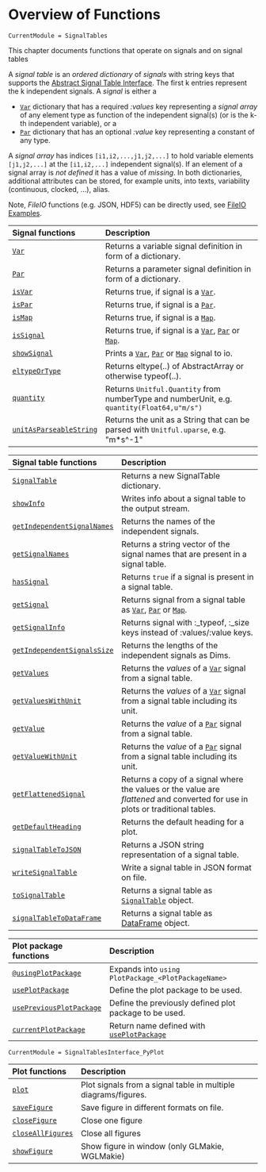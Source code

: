 # Overview of Functions

```@meta
CurrentModule = SignalTables
```

This chapter documents functions that operate on signals and on signal tables

A *signal table* is an *ordered dictionary* of *signals* with string keys that supports the
[Abstract Signal Table Interface](@ref). The first k entries
represent the k independent signals. A *signal* is either a

- [`Var`](@ref) dictionary that has a required *:values* key representing a *signal array* of any element type 
  as function of the independent signal(s) (or is the k-th independent variable), or a
- [`Par`](@ref) dictionary that has an optional *:value* key representing a constant of any type.

A *signal array* has indices `[i1,i2,...,j1,j2,...]` to hold variable elements `[j1,j2,...]` 
at the `[i1,i2,...]` independent signal(s). If an element of a signal array is *not defined* 
it has a value of *missing*. In both dictionaries, additional attributes can be stored, 
for example units, into texts, variability (continuous, clocked, ...), alias. 

Note, *FileIO* functions (e.g. JSON, HDF5) can be directly used, see [FileIO Examples](@ref).


| Signal functions                | Description                                                                                |
|:--------------------------------|:-------------------------------------------------------------------------------------------|
| [`Var`](@ref)                   | Returns a variable signal definition in form of a dictionary.                              |
| [`Par`](@ref)                   | Returns a parameter signal definition in form of a dictionary.                             |
| [`isVar`](@ref)                 | Returns true, if signal is a [`Var`](@ref).                                                |
| [`isPar`](@ref)                 | Returns true, if signal is a [`Par`](@ref).                                                |
| [`isMap`](@ref)                 | Returns true, if signal is a [`Map`](@ref).                                                |
| [`isSignal`](@ref)              | Returns true, if signal is a [`Var`](@ref), [`Par`](@ref) or [`Map`](@ref).                |
| [`showSignal`](@ref)            | Prints a [`Var`](@ref), [`Par`](@ref) or [`Map`](@ref)  signal to io.                      |
| [`eltypeOrType`](@ref)          | Returns eltype(..) of AbstractArray or otherwise typeof(..).                               |
| [`quantity`](@ref)              | Returns `Unitful.Quantity` from numberType and numberUnit, e.g. `quantity(Float64,u"m/s")` |
| [`unitAsParseableString`](@ref) | Returns the unit as a String that can be parsed with `Unitful.uparse`, e.g. "m*s^-1"       |


| Signal table functions              | Description                                                                                    |
|:------------------------------------|:-----------------------------------------------------------------------------------------------|
| [`SignalTable`](@ref)               | Returns a new SignalTable dictionary.                                                          |
| [`showInfo`](@ref)                  | Writes info about a signal table to the output stream.                                         |
| [`getIndependentSignalNames`](@ref) | Returns the names of the independent signals.                                                  |
| [`getSignalNames`](@ref)            | Returns a string vector of the signal names that are present in a signal table.                |
| [`hasSignal`](@ref)                 | Returns `true` if a signal is present in a signal table.                                       |
| [`getSignal`](@ref)                 | Returns signal from a signal table as [`Var`](@ref), [`Par`](@ref) or [`Map`](@ref).           |
| [`getSignalInfo`](@ref)             | Returns signal with :\_typeof, :\_size keys instead of :values/:value keys.                    |
| [`getIndependentSignalsSize`](@ref) | Returns the lengths of the independent signals as Dims.                                        |
| [`getValues`](@ref)                 | Returns the *values* of a [`Var`](@ref) signal from a signal table.                            |
| [`getValuesWithUnit`](@ref)         | Returns the *values* of a [`Var`](@ref) signal from a signal table including its unit.         |
| [`getValue`](@ref)                  | Returns the *value* of a [`Par`](@ref) signal  from a signal table.                            |
| [`getValueWithUnit`](@ref)          | Returns the *value* of a [`Par`](@ref) signal from a signal table including its unit.          |
| [`getFlattenedSignal`](@ref)        | Returns a copy of a signal where the values or the value are *flattened* and converted for use in plots or traditional tables. |
| [`getDefaultHeading`](@ref)         | Returns the default heading for a plot.                                                        |
| [`signalTableToJSON`](@ref)         | Returns a JSON string representation of a signal table.                                        |
| [`writeSignalTable`](@ref)          | Write a signal table in JSON format on file.                                                   |
| [`toSignalTable`](@ref)             | Returns a signal table as [`SignalTable`](@ref) object.                                        |
| [`signalTableToDataFrame`](@ref)    | Returns a signal table as [DataFrame](https://github.com/JuliaData/DataFrames.jl) object.      |


| Plot package functions           | Description                                               |
|:---------------------------------|:----------------------------------------------------------|
| [`@usingPlotPackage`](@ref)      | Expands into `using PlotPackage_<PlotPackageName>`        |
| [`usePlotPackage`](@ref)         | Define the plot package to be used.                       |
| [`usePreviousPlotPackage`](@ref) | Define the previously defined plot package to be used.    |
| [`currentPlotPackage`](@ref)     | Return name defined with [`usePlotPackage`](@ref)         |

```@meta
CurrentModule = SignalTablesInterface_PyPlot
```

| Plot functions       | Description                                                    |
|:--------------------------|:---------------------------------------------------------------|
| [`plot`](@ref)            | Plot signals from a signal table in multiple diagrams/figures. |
| [`saveFigure`](@ref)      | Save figure in different formats on file.                      |
| [`closeFigure`](@ref)     | Close one figure                                               |
| [`closeAllFigures`](@ref) | Close all figures                                              |
| [`showFigure`](@ref)      | Show figure in window (only GLMakie, WGLMakie)                 |